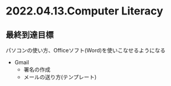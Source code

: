 # 2022.04.13.Computer Literacy
## 最終到達目標
パソコンの使い方、Officeソフト(Word)を使いこなせるようになる

- Gmail
  - 署名の作成
  - メールの送り方(テンプレート)
